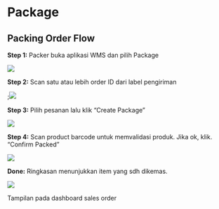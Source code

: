 # Package

## Packing Order Flow&#x20;

**Step 1:** Packer buka aplikasi WMS dan pilih Package

![](<../../.gitbook/assets/Screen Shot 2022-03-22 at 10.35.56 PM.png>)

**Step 2:** Scan satu atau lebih order ID dari label pengiriman

;![](<../../.gitbook/assets/Screen Shot 2022-03-22 at 10.35.59 PM.png>)

**Step 3:** Pilih pesanan lalu klik “Create Package”

![](<../../.gitbook/assets/Screen Shot 2022-03-22 at 10.36.04 PM.png>)

**Step 4:** Scan product barcode untuk memvalidasi produk. Jika ok, klik. “Confirm Packed”

![](<../../.gitbook/assets/Screen Shot 2022-03-22 at 10.36.07 PM.png>)

**Done:** Ringkasan menunjukkan item yang sdh dikemas.

![](<../../.gitbook/assets/Screen Shot 2022-03-22 at 10.36.13 PM.png>)

Tampilan pada dashboard sales order

<figure><img src="../../.gitbook/assets/WhatsApp Image 2023-01-25 at 10.04.21.jpeg" alt=""><figcaption></figcaption></figure>
